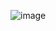 ![image](https://github.com/heesoo-park/ForCodeKata/assets/80674868/13d5edda-c48b-429b-9b85-c854185f3638)

